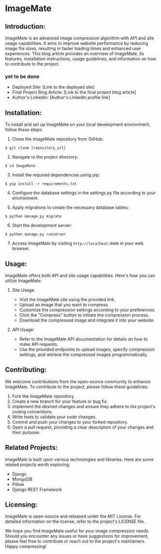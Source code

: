 # ImageMate

## Introduction:
ImageMate is an advanced image compression algorithm with API and site usage capabilities. It aims to improve website performance by reducing image file sizes, resulting in faster loading times and enhanced user experiences. This blog article provides an overview of ImageMate, its features, installation instructions, usage guidelines, and information on how to contribute to the project.


### yet to be done
- Deployed Site: [Link to the deployed site]
- Final Project Blog Article: [Link to the final project blog article]
- Author's LinkedIn: [Author's LinkedIn profile link]

## Installation:
To install and set up ImageMate on your local development environment, follow these steps:

1. Clone the ImageMate repository from GitHub:
```
$ git clone [repository_url]
```

2. Navigate to the project directory:
```
$ cd ImageMate
```

3. Install the required dependencies using pip:
```
$ pip install -r requirements.txt
```

4. Configure the database settings in the settings.py file according to your environment.

5. Apply migrations to create the necessary database tables:
```
$ python manage.py migrate
```

6. Start the development server:
```
$ python manage.py runserver
```

7. Access ImageMate by visiting `http://localhost:8000` in your web browser.

## Usage:
ImageMate offers both API and site usage capabilities. Here's how you can utilize ImageMate:

1. Site Usage:
   - Visit the ImageMate site using the provided link.
   - Upload an image that you want to compress.
   - Customize the compression settings according to your preferences.
   - Click the "Compress" button to initiate the compression process.
   - Download the compressed image and integrate it into your website.

2. API Usage:
   - Refer to the ImageMate API documentation for details on how to make API requests.
   - Use the provided endpoints to upload images, specify compression settings, and retrieve the compressed images programmatically.

## Contributing:
We welcome contributions from the open-source community to enhance ImageMate. To contribute to the project, please follow these guidelines:

1. Fork the ImageMate repository.
2. Create a new branch for your feature or bug fix.
3. Implement the desired changes and ensure they adhere to the project's coding conventions.
4. Write tests to validate your code changes.
5. Commit and push your changes to your forked repository.
6. Open a pull request, providing a clear description of your changes and their purpose.

## Related Projects:
ImageMate is built upon various technologies and libraries. Here are some related projects worth exploring:

- Django
- MongoDB
- Pillow
- Django REST Framework

## Licensing:
ImageMate is open-source and released under the MIT License. For detailed information on the license, refer to the project's LICENSE file.

We hope you find ImageMate useful for your image compression needs. Should you encounter any issues or have suggestions for improvement, please feel free to contribute or reach out to the project's maintainers. Happy compressing!
